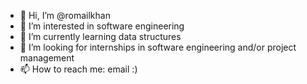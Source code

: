 - 👋 Hi, I’m @romailkhan
- 👀 I’m interested in software engineering
- 🌱 I’m currently learning data structures
- 💞️ I’m looking for internships in software engineering and/or project management
- 📫 How to reach me: email :)

<!---
romailkhan/romailkhan is a ✨ special ✨ repository because its `README.md` (this file) appears on your GitHub profile.
You can click the Preview link to take a look at your changes.
--->
